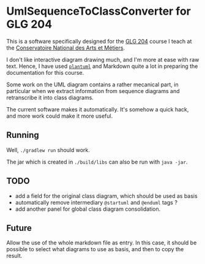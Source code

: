 # UmlSequenceToClassConverter for GLG 204

This is a software specifically designed for the [GLG 204](https://informatique.cnam.fr/fr/spip.php?rubrique96) course I teach at the [Conservatoire National des Arts et Métiers](https://www.cnam.fr).

I don't like interactive diagram drawing much, and I'm more at ease with raw text.
Hence, I have used [`plantuml`](https://plantuml.com/fr/) and Markdown quite a lot in preparing the documentation for this course.

Some work on the UML diagram contains a rather mecanical part, in particular when we extract information from sequence diagrams and retranscribe it into class diagrams.

The current software makes it automatically. It's somehow a quick hack, and more work could make it more useful.


## Running

Well, `./gradlew run` should work.

The jar which is created in `./build/libs` can also be run with `java -jar`.

## TODO

- add a field for the original class diagram, which should be used as basis
- automatically remove intermediary `@startuml` and `@enduml` tags ?
- add another panel for global class diagram consolidation.

## Future

Allow the use of the whole markdown file as entry. In this case, 
it should be possible to select what diagrams to use as basis,
and then to copy the result.
